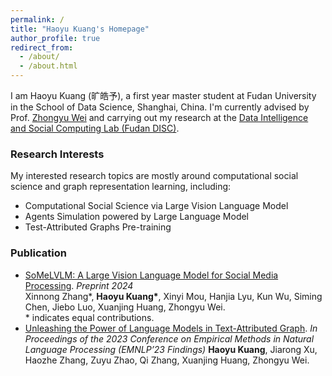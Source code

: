 ```yaml
---
permalink: /
title: "Haoyu Kuang's Homepage"
author_profile: true
redirect_from: 
  - /about/
  - /about.html
---
```


I am Haoyu Kuang (旷皓予), a first year master student at Fudan University in the School of Data Science, Shanghai, China. I'm currently advised by Prof. [Zhongyu Wei](http://www.fudan-disc.com/people/zywei) and carrying out my research at the [Data Intelligence and Social Computing Lab (Fudan DISC)](http://www.fudan-disc.com/).

### Research Interests

My interested research topics are mostly around computational social science and graph representation learning, including:
- Computational Social Science via Large Vision Language Model
- Agents Simulation powered by Large Language Model
- Test-Attributed Graphs Pre-training

### Publication

- [SoMeLVLM: A Large Vision Language Model for Social Media Processing](https://arxiv.org/abs/2402.13022). *Preprint 2024*  
  Xinnong Zhang\*, **Haoyu Kuang\***, Xinyi Mou, Hanjia Lyu, Kun Wu, Siming Chen, Jiebo Luo, Xuanjing Huang, Zhongyu Wei.  
  \* indicates equal contributions.
- [Unleashing the Power of Language Models in Text-Attributed Graph](https://aclanthology.org/2023.findings-emnlp.565/). *In Proceedings of the 2023 Conference on Empirical Methods in Natural Language Processing (EMNLP’23 Findings)*
  **Haoyu Kuang**, Jiarong Xu, Haozhe Zhang, Zuyu Zhao, Qi Zhang, Xuanjing Huang, Zhongyu Wei.
